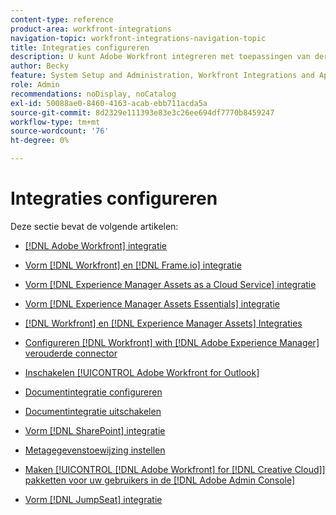 ```yaml
---
content-type: reference
product-area: workfront-integrations
navigation-topic: workfront-integrations-navigation-topic
title: Integraties configureren
description: U kunt Adobe Workfront integreren met toepassingen van derden. Integraties kunnen het nut van Workfront uitbreiden en het aanpassen aan de behoeften van uw organisatie.
author: Becky
feature: System Setup and Administration, Workfront Integrations and Apps
role: Admin
recommendations: noDisplay, noCatalog
exl-id: 50088ae0-8460-4163-acab-ebb711acda5a
source-git-commit: 8d2329e111393e83e3c26ee694df7770b8459247
workflow-type: tm+mt
source-wordcount: '76'
ht-degree: 0%

---
```


# Integraties configureren

Deze sectie bevat de volgende artikelen:

* [[!DNL Adobe Workfront] integratie](../../administration-and-setup/configure-integrations/workfront-integrations-1.md)
* [Vorm [!DNL Workfront] en [!DNL Frame.io] integratie](/help/quicksilver/administration-and-setup/configure-integrations/configure-wf-and-frame.md)
* [Vorm [!DNL Experience Manager Assets as a Cloud Service] integratie](../../administration-and-setup/configure-integrations/configure-aacs-integration.md)
* [Vorm [!DNL Experience Manager Assets Essentials] integratie](../../documents/adobe-workfront-for-experience-manager-assets-essentials/setup-asset-essentials.md)
* [[!DNL Workfront] en [!DNL Experience Manager Assets] Integraties](../../documents/workfront-and-experience-manager-integrations/wf-experience-manager-integrations.md)
* [Configureren [!DNL Workfront] with [!DNL Adobe Experience Manager] verouderde connector](../../administration-and-setup/configure-integrations/configure-workfront-aem.md)
* [Inschakelen [!UICONTROL Adobe Workfront for Outlook]](../../administration-and-setup/configure-integrations/enable-workfront-for-outlook.md)
* [Documentintegratie configureren](../../administration-and-setup/configure-integrations/configure-document-integrations.md)
* [Documentintegratie uitschakelen](../../administration-and-setup/configure-integrations/disable-document-integrations.md)
* [Vorm [!DNL SharePoint] integratie](../../administration-and-setup/configure-integrations/configure-sharepoint-integration.md)
* [Metagegevenstoewijzing instellen](../../administration-and-setup/configure-integrations/set-up-metadata-mapping.md)
* [Maken [!UICONTROL [!DNL Adobe Workfront] for [!DNL Creative Cloud]] pakketten voor uw gebruikers in de [!DNL Adobe Admin Console]](/help/quicksilver/administration-and-setup/configure-integrations/create-plugin-only-packages.md)

  <!--
  <li data-mc-conditions="QuicksilverOrClassic.Draft mode"><a href="../../administration-and-setup/configure-integrations/create-oauth-application.md" class="MCXref xref" xrefformat="{para}">Create OAuth2 applications for Workfront integrations</a> </li>
  -->

  <!--
  <li data-mc-conditions="QuicksilverOrClassic.Draft mode"><a href="../../administration-and-setup/configure-integrations/manage-custom-oauth2-apps.md" class="MCXref xref" xrefformat="{para}">View and manage custom OAuth2 applications</a> </li>
  -->

* [Vorm [!DNL JumpSeat] integratie](/help/quicksilver/administration-and-setup/configure-integrations/configure-jumpseat.md)
